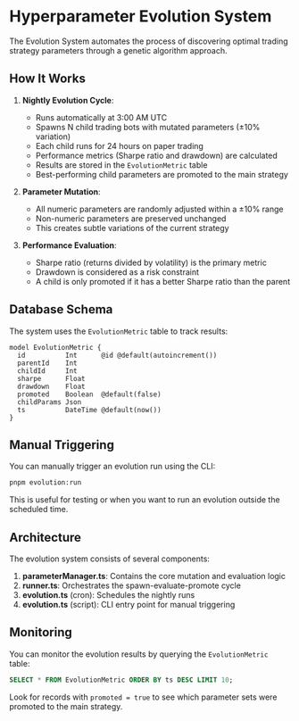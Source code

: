# Hyperparameter Evolution System

The Evolution System automates the process of discovering optimal trading strategy parameters through a genetic algorithm approach.

## How It Works

1. **Nightly Evolution Cycle**:
   - Runs automatically at 3:00 AM UTC
   - Spawns N child trading bots with mutated parameters (±10% variation)
   - Each child runs for 24 hours on paper trading
   - Performance metrics (Sharpe ratio and drawdown) are calculated
   - Results are stored in the `EvolutionMetric` table
   - Best-performing child parameters are promoted to the main strategy

2. **Parameter Mutation**:
   - All numeric parameters are randomly adjusted within a ±10% range
   - Non-numeric parameters are preserved unchanged
   - This creates subtle variations of the current strategy

3. **Performance Evaluation**:
   - Sharpe ratio (returns divided by volatility) is the primary metric
   - Drawdown is considered as a risk constraint
   - A child is only promoted if it has a better Sharpe ratio than the parent

## Database Schema

The system uses the `EvolutionMetric` table to track results:

```prisma
model EvolutionMetric {
  id          Int      @id @default(autoincrement())
  parentId    Int
  childId     Int
  sharpe      Float
  drawdown    Float
  promoted    Boolean  @default(false)
  childParams Json
  ts          DateTime @default(now())
}
```

## Manual Triggering

You can manually trigger an evolution run using the CLI:

```bash
pnpm evolution:run
```

This is useful for testing or when you want to run an evolution outside the scheduled time.

## Architecture

The evolution system consists of several components:

1. **parameterManager.ts**: Contains the core mutation and evaluation logic
2. **runner.ts**: Orchestrates the spawn-evaluate-promote cycle
3. **evolution.ts** (cron): Schedules the nightly runs
4. **evolution.ts** (script): CLI entry point for manual triggering

## Monitoring

You can monitor the evolution results by querying the `EvolutionMetric` table:

```sql
SELECT * FROM EvolutionMetric ORDER BY ts DESC LIMIT 10;
```

Look for records with `promoted = true` to see which parameter sets were promoted to the main strategy. 